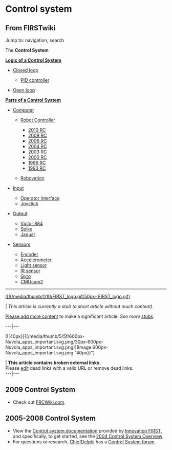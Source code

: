# Control system

## From FIRSTwiki

Jump to: navigation, search

The **Control System**

**[Logic of a Control System](Logic_of_a_control_system "Logic of a control system")**

- [Closed loop](Closed_loop "Closed loop")

  - [PID controller](PID_controller "PID controller")

- [Open loop](Open_loop "Open loop")

**[Parts of a Control System](Parts_of_a_control_system "Parts of a control system")**

- [Computer](Computer "Computer")

  - [Robot Controller](robot-controller)

    - [2010 RC](Robot_Controller_%282010%29 "Robot Controller \(2010\)")
    - [2009 RC](Robot_Controller_%282009%29 "Robot Controller \(2009\)")
    - [2006 RC](Robot_Controller_%282006%29 "Robot Controller \(2006\)")
    - [2004 RC](Robot_Controller_%282004%29 "Robot Controller \(2004\)")
    - [2003 RC](Robot_Controller_%282003%29 "Robot Controller \(2003\)")
    - [2000 RC](Robot_Controller_%282000%29 "Robot Controller \(2000\)")
    - [1996 RC](/index.php?title=Robot_Controller_%281996%29&action=edit "Robot Controller \(1996\)")
    - [1993 RC](/index.php?title=Robot_Controller_%281993%29&action=edit "Robot Controller \(1993\)")

  - [Robovation](robovation)

- [Input](Input "Input")

  - [Operator Interface](operator-interface)
  - [Joystick](joystick)

- [Output](Output "Output")

  - [Victor 884](victor-884)
  - [Spike](spike-relay)
  - [Jaguar](Jaguar "Jaguar")

- [Sensors](sensor)

  - [Encoder](Encoder "Encoder")
  - [Accelerometer](Accelerometer "Accelerometer")
  - [Light sensor](/index.php?title=Light_sensor&action=edit "Light sensor")
  - [IR sensor](IR_sensor "IR sensor")
  - [Gyro](gyro)
  - [CMUcam2](CMUcam2 "CMUcam2")

--------------------------------------------------------------------------------

[![](/media/thumb/1/10/FIRST_logo.gif/50px-
FIRST_logo.gif)](Image:FIRST_logo.gif)

| _This article is currently a stub (a short article without much content)._

[Please add more content](http://www.firstwiki.net/index.php?title=Control_system&action=edit "http://www.firstwiki.net/index.php?title=Control_system&action=edit") to make a significant article. _See more [stubs](Special:Shortpages "Special:Shortpages")._

---|---

[![40px}}](/media/thumb/5/5f/600px-Nuvola_apps_important.svg.png/30px-600px-
Nuvola_apps_important.svg.png)](Image:600px-
Nuvola_apps_important.svg.png "40px}}")

| **This article contains broken external links.**<br>
Please [edit](http://www.firstwiki.net/index.php?title=Control_system&action=edit "http://www.firstwiki.net/index.php?title=Control_system&action=edit") dead links with a valid URL or remove dead links.<br>
---|---

## 2009 Control System

- Check out [FRCWiki.com](http://frcwiki.com "http://frcwiki.com").

## 2005-2008 Control System

- View the [Control system documentation](http://innovationfirst.com/FIRSTRobotics/documentation.htm "http://innovationfirst.com/FIRSTRobotics/documentation.htm") provided by [Innovation FIRST](Innovation_FIRST "Innovation FIRST"), and specifically, to get started, see the [2004 Control System Overview](http://innovationfirst.com/FIRSTRobotics/pdfs/Control_System_Overview_2004-01-07.pdf "http://innovationfirst.com/FIRSTRobotics/pdfs/Control_System_Overview_2004-01-07.pdf")
- For questions or research, [ChiefDelphi](ChiefDelphi "ChiefDelphi") has a [Control System forum](http://www.chiefdelphi.com/forums/forumdisplay.php?f=120 "http://www.chiefdelphi.com/forums/forumdisplay.php?f=120").
